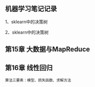 ## 机器学习笔记记录


1、sklearn中的决策树


2、sklearn中的决策树


##  第15章  大数据与MapReduce


##  第16章  线性回归

    算法三要素：模型、损失函数、求解方法

